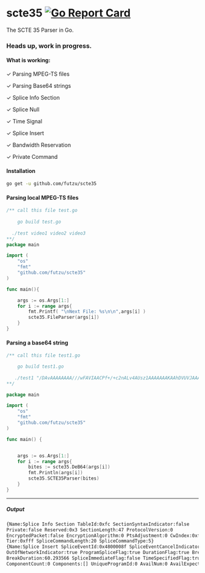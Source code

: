 # scte35			[![Go Report Card](https://goreportcard.com/badge/github.com/FUTZU/scte35)](https://goreportcard.com/report/github.com/FUTZU/scte35)
The SCTE 35 Parser in Go.
### Heads up, work in progress.

#### What is working:
✓ Parsing MPEG-TS files

✓ Parsing Base64 strings

✓ Splice Info Section 	
	
✓ Splice Null
	
✓ Time Signal
	
✓ Splice Insert   	 	
	
✓ Bandwidth Reservation
	
✓ Private Command		

#### Installation
```sh
go get -u github.com/futzu/scte35
```

#### Parsing local MPEG-TS files

```go
/** call this file test.go
	
    go build test.go
	
  ./test video1 video2 video3
**/ 	
package main

import (
	"os"
	"fmt"
	"github.com/futzu/scte35"
)

func main(){

	args := os.Args[1:]
	for i := range args{
		fmt.Printf( "\nNext File: %s\n\n",args[i] )
		scte35.FileParser(args[i])
	}
}     
```

#### Parsing a base64 string
```go
/** call this file test1.go

    go build test1.go 
    
   ./test1 "/DAvAAAAAAAA///wFAVIAACPf+/+c2nALv4AUsz1AAAAAAAKAAhDVUVJAAABNWLbowo="
**/

package main

import (
	"os"
	"fmt"
	"github.com/futzu/scte35"
)

func main() {


	args := os.Args[1:]
	for i := range args{
		bites := scte35.DeB64(args[i])
		fmt.Println(args[i])
		scte35.SCTE35Parser(bites)
	}
}
```  
---
##### Output
```sh
{Name:Splice Info Section TableId:0xfc SectionSyntaxIndicator:false
Private:false Reserved:0x3 SectionLength:47 ProtocolVersion:0
EncryptedPacket:false EncryptionAlgorithm:0 PtsAdjustment:0 CwIndex:0xff 
Tier:0xfff SpliceCommandLength:20 SpliceCommandType:5}
{Name:Splice Insert SpliceEventId:0x4800008f SpliceEventCancelIndicator:false 
OutOfNetworkIndicator:true ProgramSpliceFlag:true DurationFlag:true BreakAutoReturn:true 
BreakDuration:60.293566 SpliceImmediateFlag:false TimeSpecifiedFlag:true PTS:21514.559088 
ComponentCount:0 Components:[] UniqueProgramId:0 AvailNum:0 AvailExpected:0 Identifier:0}

```

